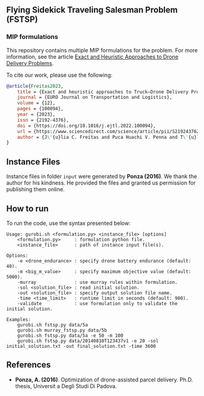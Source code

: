 ## Flying Sidekick Traveling Salesman Problem (FSTSP)

### MIP formulations

This repository contains multiple MIP formulations for the problem. For more information, see the article [Exact and Heuristic Approaches to Drone Delivery Problems](https://arxiv.org/abs/2108.01996).

To cite our work, please use the following:

```bib
@article{Freitas2023,
    title = {Exact and heuristic approaches to Truck–Drone Delivery Problems},
    journal = {EURO Journal on Transportation and Logistics},
    volume = {12},
    pages = {100094},
    year = {2023},
    issn = {2192-4376},
    doi = {https://doi.org/10.1016/j.ejtl.2022.100094},
    url = {https://www.sciencedirect.com/science/article/pii/S219243762200019X},
    author = {J\'{u}lia C. Freitas and Puca Huachi V. Penna and T\'{u}lio A.M. Toffolo},
}
```

## Instance Files

Instance files in folder `input` were generated by **Ponza (2016)**. We thank the author for his kindness. He provided the files and granted us permission for publishing them online.

## How to run

To run the code, use the syntax presented below:

```
Usage: gurobi.sh <formulation.py> <instance_file> [options]
    <formulation.py>     : formulation python file.
    <instance_file>      : path of instance input file(s).

Options:
    -e <drone_endurance> : specify drone battery endurance (default: 40).
    -m <big_m_value>     : specify maximum objective value (default: 5000).
    -murray              : use murray rules within formulation.
    -sol <solution_file> : read initial solution.
    -out <solution_file> : specify output solution file name.
    -time <time_limit>   : runtime limit in seconds (default: 900).
    -validate            : use formulation only to validate the initial solution.
    
Examples:
    gurobi.sh fstsp.py data/5a
    gurobi.sh murray_fstsp.py data/5b
    gurobi.sh fstsp.py data/5a -e 50 -m 100
    gurobi.sh fstsp.py data/20140810T123437v1 -e 20 -sol initial_solution.txt -out final_solution.txt -time 3600 
```

## References

- **Ponza, A. (2016)**. Optimization of drone-assisted parcel delivery. Ph.D. thesis, Universit a Degli Studi Di Padova.
